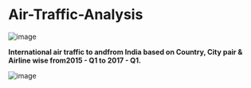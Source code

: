 # Air-Traffic-Analysis

![image](https://github.com/Prady2309/Air-Traffic-Analysis/assets/95231874/36752870-134d-4ea8-a659-f44e3b44965f)

**International air traffic to andfrom India based on Country, City pair & Airline wise from2015 - Q1 to 2017 - Q1.**

![image](https://github.com/Prady2309/Air-Traffic-Analysis/assets/95231874/4d0166f0-4624-4200-be3a-734abbdafad5)
